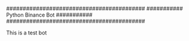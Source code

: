 ##########################################
########### Python Binance Bot ###########
##########################################

This is a test bot
